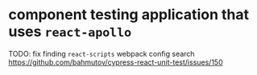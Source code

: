 # component testing application that uses `react-apollo`

TODO: fix finding `react-scripts` webpack config search https://github.com/bahmutov/cypress-react-unit-test/issues/150

